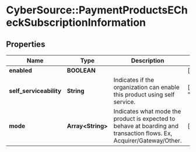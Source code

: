 # CyberSource::PaymentProductsECheckSubscriptionInformation

## Properties
Name | Type | Description | Notes
------------ | ------------- | ------------- | -------------
**enabled** | **BOOLEAN** |  | [optional] 
**self_serviceability** | **String** | Indicates if the organization can enable this product using self service. | [optional] [default to &quot;NOT_SELF_SERVICEABLE&quot;]
**mode** | **Array&lt;String&gt;** | Indicates what mode the product is expected to behave at boarding and transaction flows. Ex, Acquirer/Gateway/Other. | [optional] 


